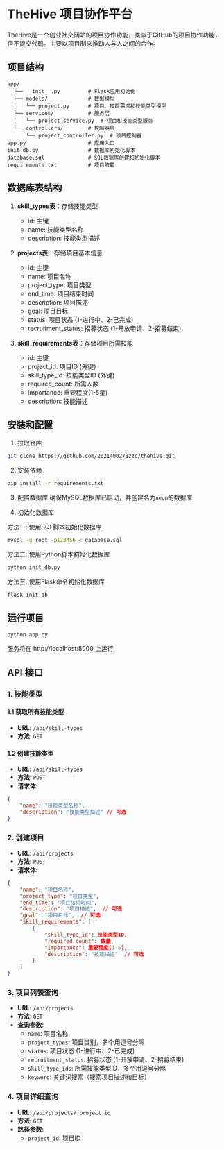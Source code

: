 # TheHive 项目协作平台

TheHive是一个创业社交网站的项目协作功能，类似于GitHub的项目协作功能，但不提交代码。主要以项目制来推动人与人之间的合作。

## 项目结构

```
app/
  ├── __init__.py         # Flask应用初始化
  ├── models/             # 数据模型
  │   └── project.py      # 项目、技能需求和技能类型模型
  ├── services/           # 服务层
  │   └── project_service.py  # 项目和技能类型服务
  └── controllers/        # 控制器层
      └── project_controller.py  # 项目控制器
app.py                    # 应用入口
init_db.py                # 数据库初始化脚本
database.sql              # SQL数据库创建和初始化脚本
requirements.txt          # 项目依赖
```

## 数据库表结构

1. **skill_types表**：存储技能类型
   - id: 主键
   - name: 技能类型名称
   - description: 技能类型描述

2. **projects表**：存储项目基本信息
   - id: 主键
   - name: 项目名称
   - project_type: 项目类型
   - end_time: 项目结束时间
   - description: 项目描述
   - goal: 项目目标
   - status: 项目状态 (1-进行中、2-已完成)
   - recruitment_status: 招募状态 (1-开放申请、2-招募结束)

3. **skill_requirements表**：存储项目所需技能
   - id: 主键
   - project_id: 项目ID (外键)
   - skill_type_id: 技能类型ID (外键)
   - required_count: 所需人数
   - importance: 重要程度(1-5星)
   - description: 技能描述

## 安装和配置

1. 拉取仓库
```bash
git clone https://github.com/2021400278zzc/thehive.git
```

2. 安装依赖
```bash
pip install -r requirements.txt
```

3. 配置数据库
确保MySQL数据库已启动，并创建名为`neon`的数据库

4. 初始化数据库

方法一: 使用SQL脚本初始化数据库
```bash
mysql -u root -p123456 < database.sql
```

方法二: 使用Python脚本初始化数据库
```bash
python init_db.py
```

方法三: 使用Flask命令初始化数据库
```bash
flask init-db
```

## 运行项目
```bash
python app.py
```

服务将在 http://localhost:5000 上运行

## API 接口

### 1. 技能类型

#### 1.1 获取所有技能类型
- **URL**: `/api/skill-types`
- **方法**: `GET`

#### 1.2 创建技能类型
- **URL**: `/api/skill-types`
- **方法**: `POST`
- **请求体**:
```json
{
    "name": "技能类型名称",
    "description": "技能类型描述" // 可选
}
```

### 2. 创建项目

- **URL**: `/api/projects`
- **方法**: `POST`
- **请求体**:
```json
{
    "name": "项目名称",
    "project_type": "项目类型",
    "end_time": "项目结束时间",
    "description": "项目描述",  // 可选
    "goal": "项目目标",  // 可选
    "skill_requirements": [
        {
            "skill_type_id": 技能类型ID,
            "required_count": 数量,
            "importance": 重要程度(1-5),
            "description": "技能描述"  // 可选
        }
    ]
}
```

### 3. 项目列表查询

- **URL**: `/api/projects`
- **方法**: `GET`
- **查询参数**:
  - `name`: 项目名称
  - `project_types`: 项目类别，多个用逗号分隔
  - `status`: 项目状态 (1-进行中、2-已完成)
  - `recruitment_status`: 招募状态 (1-开放申请、2-招募结束)
  - `skill_type_ids`: 所需技能类型ID，多个用逗号分隔
  - `keyword`: 关键词搜索（搜索项目描述和目标）

### 4. 项目详细查询

- **URL**: `/api/projects/:project_id`
- **方法**: `GET`
- **路径参数**:
  - `project_id`: 项目ID 